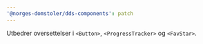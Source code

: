 ```yaml
---
'@norges-domstoler/dds-components': patch
---
```


Utbedrer oversettelser i `<Button>`, `<ProgressTracker>` og `<FavStar>`.
